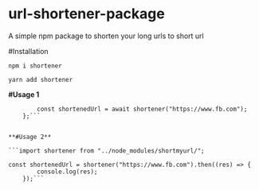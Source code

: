 ﻿# url-shortener-package

A simple npm package to shorten your long urls to short url

#Installation

`npm i shortener`

`yarn add shortener`


**#Usage 1**


```async function shortenUrl() {
        const shortenedUrl = await shortener("https://www.fb.com");
    };```


**#Usage 2**

```import shortener from "../node_modules/shortmyurl/";

const shortenedUrl = shortener("https://www.fb.com").then((res) => {
        console.log(res);   
    });```




